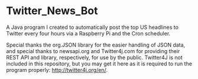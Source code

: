 # Twitter_News_Bot
A Java program I created to automatically post the top US headlines to Twitter every four hours via a Raspberry Pi and the Cron scheduler.

Special thanks the org.JSON library for the easier handling of JSON data, and special thanks to newsapi.org and Twitter4j.com for providing their REST API and library, respectively, for use by the public. Twitter4J is not included in this repository, but you may get it here as it is required to run the program properly: http://twitter4j.org/en/.

